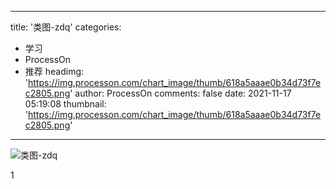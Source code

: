 
---
title: '类图-zdq'
categories: 
 - 学习
 - ProcessOn
 - 推荐
headimg: 'https://img.processon.com/chart_image/thumb/618a5aaae0b34d73f7ec2805.png'
author: ProcessOn
comments: false
date: 2021-11-17 05:19:08
thumbnail: 'https://img.processon.com/chart_image/thumb/618a5aaae0b34d73f7ec2805.png'
---

<div>   
<img class="thumb" alt="类图-zdq" src="https://img.processon.com/chart_image/thumb/618a5aaae0b34d73f7ec2805.png" referrerpolicy="no-referrer">
<p>1</p>  
</div>
            